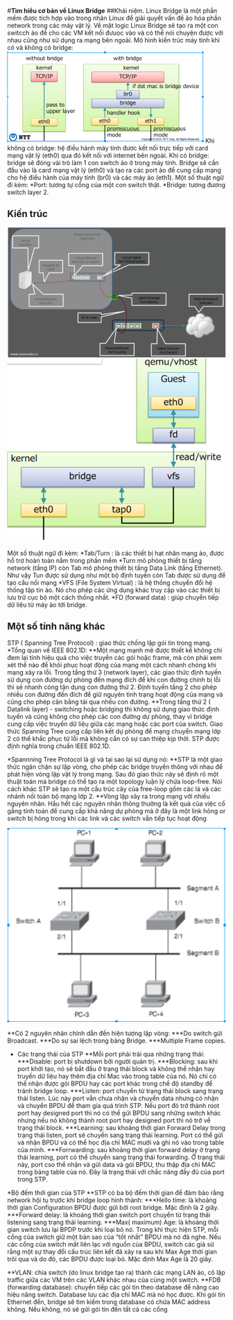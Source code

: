 #**Tìm hiểu cơ bản về Linux Bridge**
##Khái niệm.
Linux Bridge là một phần mềm được tích hợp vào trong nhân Linux để giải quyết vấn đề ảo hóa phần network trong các máy vật lý. Về mặt logic Linux Bridge sẽ tạo ra một con switcch ảo để cho các VM kết nối đưuọc vào và có thể nói chuyện được với nhau cũng như sử dụng ra mạng bên ngoài.
Mô hình kiến trúc máy tính khi có và không có bridge:
![alt](image/BridgeAndNobridge.png)
Khi không có bridge: hệ điều hành máy tính đươc kết nối trực tiếp với card mạng vật lý (eth0) qua đó kết nối với internet bên ngoài.
Khi có bridge: bridge sẽ đóng vài trò làm 1 con switch ảo ở trong máy tính. Bridge sẽ cần đầu vào là card mạng vật lý (eth0) và tạo ra các port ảo để cung cấp mạng cho hệ điều hành của máy tính (br0) và các máy ảo (eth1).
Một số thuật ngữ đi kèm:
*Port: tương tự cổng của một con switch thật.
*Bridge: tương đương switch layer 2.

## Kiến trúc
![alt](image/Architecture1.png)
![alt](image/Architecture2.png)

Một số thuật ngữ đi kèm:
*Tab/Turn : là các thiết bị hạt nhân mạng ảo, được hỗ trợ hoàn toàn nằm trong phần mềm
*Turn mô phỏng thiết bị tầng network (tầng IP) còn Tab mô phỏng thiết bị tầng Data Link (tầng Ethernet). Như vậy Tun được sử dụng như một bộ định tuyến còn Tab được sử dụng để tạo cầu nối mạng
*VFS (File System Virtual) : là hệ thống chuyển đổi hệ thống tập tin ảo. Nó cho phép các ứng dụng khác truy cập vào các thiết bị lưu trữ cục bộ một cách thống nhất.
*FD (forward data) : giúp chuyển tiếp dữ liệu từ máy ảo tới bridge.

## Một số tính năng khác
STP ( Spanning Tree Protocol) : giao thức chống lặp gói tin trong mạng.
*Tổng quan về IEEE 802.1D:
**Một mạng mạnh mẽ được thiết kế không chỉ đem lại tính hiệu quả cho việc truyền các gói hoặc frame, mà còn phải xem xét thế nào để khôi phục hoạt động của mạng một cách nhanh chóng khi mạng xảy ra lỗi. Trong tầng thứ 3 (network layer), các giao thức định tuyến sử dụng con đường dự phòng đến mạng đích để khi con đường chính bị lỗi thì sẽ nhanh cóng tận dụng con đường thứ 2. Định tuyến tầng 2 cho phép nhiều con đường đến đích để giữ nguyên tình trạng hoạt động của mạng và cũng cho phép cân bằng tải qua nhều con đường.
**Trong tầng thứ 2 ( Datalink layer) - switching hoặc bridging thì không sử dụng giao thức định tuyến và cũng không cho phép các con đường dự phòng, thay vì bridge cung cấp việc truyền dữ liệu giữa các mạng hoặc các port của switch. Giao thức Spanning Tree cung cấp liên kết dự phòng để mạng chuyển mạng lớp 2 có thể khắc phục từ lỗi mà không cần có sự can thiệp kịp thời. STP được định nghĩa trong chuẩn IEEE 802.1D.

*Spannning Tree Protocol là gì và tại sao lại sử dụng nó:
**STP là một giao thức ngăn chặn sự lặp vòng, cho phép các bridge truyền thông với nhau để phát hiện vòng lặp vật lý trong mạng. Sau đó giao thức này sẽ định rõ một thuật toán mà bridge có thể tạo ra một topology luận lý chứa loop-free. Nói cách khác STP sẽ tạo ra một cấu trúc cây của free-loop gồm các lá và các nhánh nối toàn bộ mạng lớp 2.
**Vòng lặp xảy ra trong mạng với nhiều nguyên nhân. Hầu hết các nguyên nhân thông thường là kết quả của việc cố gắng tính toán để cung cấp khả năng dự phòng mà ở đây là một link hỏng or switch bị hỏng trong khi các link và các switch vẫn tiếp tục hoạt động

![alt](image/switch.png)

**Có 2 nguyên nhân chính dẫn đến hiện tượng lặp vòng:
***Do switch gửi Broadcast.
***Do sự sai lệch trong bảng Bridge.
***Multiple Frame copies.

* Các trạng thái của STP
**Mỗi port phải trải qua những trạng thái:
***Disable: port bị shutdown bởi người quản trị.
***Blocking: sau khi port khởi tạo, nó sẽ bắt đầu ở trạng thái block và không thể nhận hay truyền dữ liệu hay thêm địa chỉ Mac vào trong table của nó. Nó chỉ có thể nhận được gói BPDU hay các port khác trong chế độ standby để tránh bridge loop.
***Listen: port chuyển từ trạng thái block sang trạng thái listen. Lúc này port vẫn chưa nhận và chuyển data nhưng có nhận và chuyển BPDU để tham gia quá trình STP. Nếu port đó trở thành root port hay designed port thì nó có thể gửi BPDU sang những switch khác nhưng nếu nó không thành root port hay designed port thì nó trở về trạng thái block.
***Learning: sau khoảng thời gian Forward Delay trong trạng thái listen, port sẽ chuyển sang trạng thái learning. Port có thể gửi và nhận BPDU và có thể học địa chỉ MAC mưới và ghi nó vào trong table của mình.
***Forrwarding: sau khoảng thời gian forward delay ở trạng thái learning, port có thể chuyển sang trạng thái forwarding. Ở trạng thái này, port cso thể nhận và gửi data và gói BPDU, thu thập địa chỉ MAC trong bảng table của nó. Đây là trạng thái với chắc năng đầy đủ của port trong STP.

*Bộ đếm thời gian của STP
**STP có ba bộ đếm thời gian để đảm bảo rằng network hội tụ trước khi bridge loop hình thành:
***Hello time: là khoảng thời gian Configuration BPDU được gửi bởi root bridge. Mặc định là 2 giây.
***Forward delay: là khoảng thời gian switch port chuyển từ trạng thái listening sang trạng thái learning.
***Max( maximum) Age: là khoảng thời gian switch lưu lại BPDP trước khi loại bỏ nó. Trong khi thực hiện STP, mỗi cổng của switch giữ một bản sao của “tốt nhất” BPDU mà nó đã nghe. Nếu các cổng của switch mất liên lạc với nguồn của BPDU, switch các giả sử rằng một sự thay đổi cấu trúc liên kết đã xảy ra sau khi Max Age thời gian trôi qua và do đó, các BPDU được loại bỏ. Mặc định Max Age là 20 giây.

**VLAN: chia switch (do linux bridge tạo ra) thành các mạng LAN ảo, cô lập traffic giữa các VM trên các VLAN khác nhau của cùng một switch.
**FDB (forwarding database): chuyển tiếp các gói tin theo database để nâng cao hiệu năng switch. Database lưu các địa chỉ MAC mà nó học được. Khi gói tin Ethernet đến, bridge sẽ tìm kiếm trong database có chứa MAC address không. Nếu không, nó sẽ gửi gói tin đến tất cả các cổng






